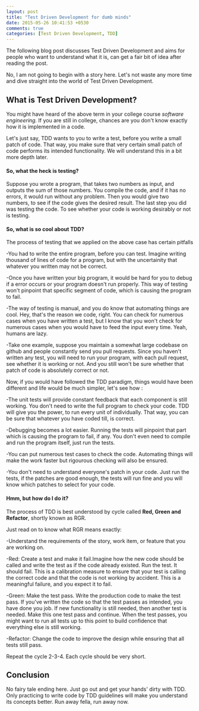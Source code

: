 ```yaml
---
layout: post
title: "Test Driven Development for dumb minds"
date: 2015-05-26 10:41:53 +0530
comments: true
categories: [Test Driven Development, TDD]
---
```


The following blog post discusses Test Driven Development and aims for
people who want to understand what it is, can get a fair bit of idea
after reading the post.

No, I am not going to begin with a story here. Let's not waste any more
time and dive straight into the world of Test Driven Development.

## What is Test Driven Development?

You might have heard of the above term in your college course *software
engineering.* If you are still in college, chances are you don't know
exactly how it is implemented in a code.

Let's just say, TDD wants to you to write a test, before you write a
small patch of code. That way, you make sure that very certain small
patch of code performs its intended functionality. We will understand
this in a bit more depth later.

#### So, what the heck is testing?

Suppose you wrote a program, that takes two numbers as input, and
outputs the sum of those numbers. You compile the code, and if it has no
errors, it would run without any problem. Then you would give two
numbers, to see if the code gives the desired result. The last step you
did was testing the code. To see whether your code is working desirably
or not is testing.

#### So, what is so cool about TDD?

The process of testing that we applied on the above case has certain
pitfalls

-You had to write the entire program, before you can test. Imagine
writing thousand of lines of code for a program, but with the
uncertainity that whatever you written may not be correct.

-Once you have written your big program, it would be hard for you to
debug if a error occurs or your program doesn't run properly. This way
of testing won't pinpoint that specific segment of code, which is
causing the program to fail.

-The way of testing is manual, and you do know that automating things
are cool. Hey, that's the reason we code, right. You can check for
numerous cases when you have written a test, but I know that you won't
check for numerous cases when you would have to feed the input
every time. Yeah, humans are lazy.

-Take one example, suppose you maintain a somewhat large codebase on
github and people constantly send you pull requests. Since you haven't
written any test, you will need to run your program, with each pull
request, see whether it is working or not. And you still won't be sure
whether that patch of code is absolutely correct or not.

Now, if you would have followed the TDD paradigm, things would have been
different and life would be much simpler, let's see how :

-The unit tests will provide constant feedback that each component is
still working. You don't need to write the full program to check your
code. TDD will give you the power, to run every unit of individually.
That way, you can be sure that whatever you have coded till, is correct.

-Debugging becomes a lot easier. Running the tests will pinpoint that
part which is causing the program to fail, if any. You don't even need
to compile and run the program itself, just run the tests.

-You can put numerous test cases to check the code. Automating things
will make the work faster but rigourous checking will also be ensured.

-You don't need to understand everyone's patch in your code. Just run
the tests, if the patches are good enough, the tests will run fine and
you will know which patches to select for your code.

#### Hmm, but how do I do it?

The process of TDD is best understood by cycle called **Red, Green and
Refactor**, shortly known as RGR.

Just read on to know what RGR means exactly:

-Understand the requirements of the story, work item, or feature that
you are working on.

-Red: Create a test and make it fail.Imagine how the new code should be
called and write the test as if the code already existed. Run the test.
It should fail. This is a calibration measure to ensure that your test
is calling the correct code and that the code is not working by accident.
This is a meaningful failure, and you expect it to fail.

-Green: Make the test pass. Write the production code to make the test pass.
If you've written the code so that the test passes as intended, you have
done you job. If new functionality is still needed, then another test is
needed. Make this one test pass and continue. When the test passes, you might
want to run all tests up to this point to build confidence that everything
else is still working.

-Refactor: Change the code to improve the design while ensuring that all
tests still pass.

Repeat the cycle 2-3-4. Each cycle should be very short.

## Conclusion

No fairy tale ending here. Just go out and get your hands' dirty with
TDD. Only practicing to write code by TDD guidelines will make you
understand its concepts better. Run away fella, run away now.
